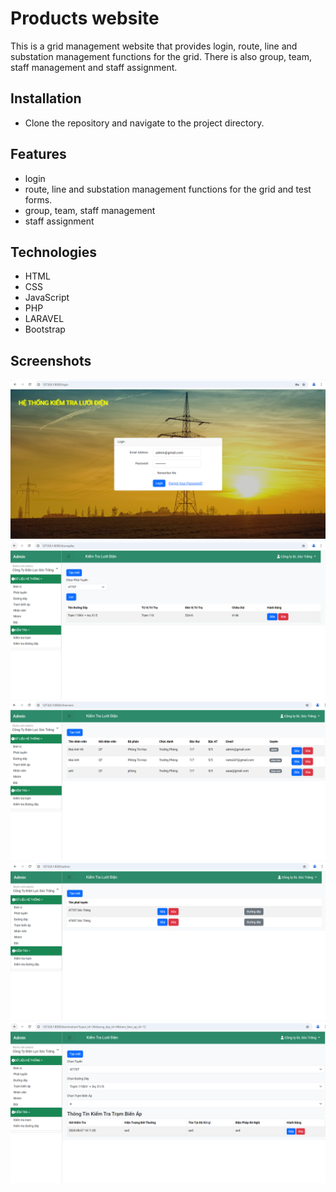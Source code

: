 # Products website 
This is a grid management website that provides login, route, line and substation management functions for the grid. There is also group, team, staff management and staff assignment.

## Installation
- Clone the repository and navigate to the project directory.

## Features
- login
- route, line and substation management functions for the grid and test forms.
- group, team, staff management
- staff assignment

## Technologies
- HTML
- CSS
- JavaScript
- PHP
- LARAVEL
- Bootstrap

## Screenshots
![](docs/login.png)<br>
![](docs/qlduongday.png)<br>
![](docs/qlnhanvien.png)<br>
![](docs/qltuyen.png)<br>
![](docs/ktratba.png)<br>